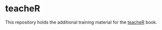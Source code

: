 # teacheR

This repository holds the additional training material for the [teacheR](https://teacher.arawles.co.uk) book.
